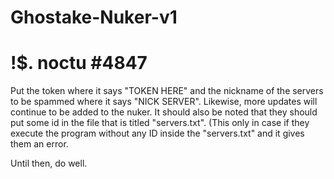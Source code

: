 # Ghostake-Nuker-v1
# !$. noctu #4847

Put the token where it says "TOKEN HERE" and the nickname of the servers to be spammed where it says "NICK SERVER". Likewise, more updates will continue to be added to the nuker. It should also be noted that they should put some id in the file that is titled "servers.txt". (This only in case if they execute the program without any ID inside the "servers.txt" and it gives them an error.

Until then, do well.
